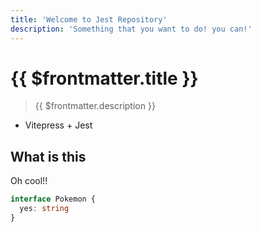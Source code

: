 ```yaml
---
title: 'Welcome to Jest Repository'
description: 'Something that you want to do! you can!'
---
```


# {{ $frontmatter.title }}

> {{ $frontmatter.description }}

- Vitepress + Jest

## What is this

<script setup>
import Counter from '../components/Counter.vue'
// import CustomCode from '../components/CustomCode.vue'
// import Column from '../components/Counter.vue'
</script>

<CustomCode />

Oh cool!!


```ts
interface Pokemon {
  yes: string
}
```
<Counter />
